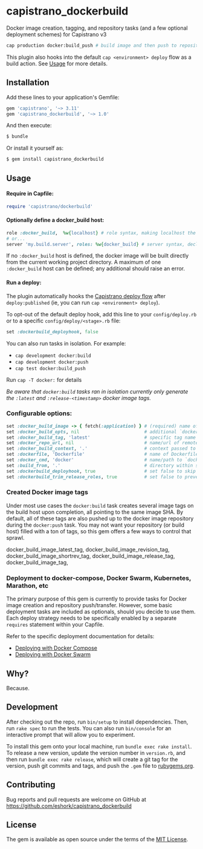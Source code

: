 # capistrano_dockerbuild

Docker image creation, tagging, and repository tasks (and a few optional deployment schemes) for Capistrano v3

```sh
cap production docker:build_push # build image and then push to repository
```

This plugin also hooks into the default `cap <environment> deploy` flow as a build action. See [Usage](#usage) for more details.



## Installation

Add these lines to your application's Gemfile:

```ruby
gem 'capistrano', '~> 3.11'
gem 'capistrano_dockerbuild', '~> 1.0'
```

And then execute:

```sh
$ bundle
```

Or install it yourself as:

```sh
$ gem install capistrano_dockerbuild
```

## Usage

#### Require in Capfile:

```ruby
require 'capistrano/dockerbuild'
```

#### Optionally define a docker_build host:

```ruby
role :docker_build,  %w{localhost} # role syntax, making localhost the build agent
# or...
server 'my.build.server', roles: %w{docker_build} # server syntax, declaring a remote server
```

If no `:docker_build` host is defined, the docker image will be built directly from the current working project directory. A maximum of one `:docker_build` host can be defined; any additional should raise an error.

#### Run a deploy:

The plugin automatically hooks the [Capistrano deploy flow](https://capistranorb.com/documentation/getting-started/flow/) after `deploy:published` (ie, you can run `cap <environment> deploy`).

To opt-out of the default deploy hook, add this line to your `config/deploy.rb` or to a specific `config/deploy/<stage>.rb` file:

```ruby
set :dockerbuild_deployhook, false
```

You can also run tasks in isolation. For example:

- `cap development docker:build`
- `cap development docker:push`
- `cap test docker:build_push`

Run `cap -T docker:` for details

*Be aware that `docker:build` tasks ran in isolation currently only generate the `:latest` and `:release-<timestamp>` docker image tags.*

### Configurable options:

```ruby
set :docker_build_image -> { fetch(:application) } # (required) name of the image
set :docker_build_opts, nil                        # additional `docker build` args; default is none; (ex: '--pull --no-cache --force-rm')
set :docker_build_tag, 'latest'                    # specific tag name for this build; you can change this and 'latest' tag will still be applied
set :docker_repo_url, nil                          # name/url of remote docker image repository for push
set :docker_build_context, '.'                     # context passed to `docker build` (within :build_from)
set :dockerfile, 'Dockerfile'                      # name of Dockerfile to use for build
set :docker_cmd, 'docker'                          # name/path to `docker` command on build host
set :build_from, '.'                               # directory within source repo to run build from
set :dockerbuild_deployhook, true                  # set false to skip default deploy hook; default is true
set :dockerbuild_trim_release_roles, true          # set false to prevent no_release from being auto-added to all non docker_build servers
```

### Created Docker image tags
Under most use cases the `docker:build` task creates several image tags on the build host upon completion, all pointing to the same image SHA. By default, all of these tags are also pushed up to the docker image repository during the `docker:push` task. You may not want your repository (or build host) filled with a ton of tags, so this gem offers a few ways to control that sprawl.

  docker_build_image_latest_tag,
  docker_build_image_revision_tag,
  docker_build_image_shortrev_tag,
  docker_build_image_release_tag,
  docker_build_image_tag,

### Deployment to docker-compose, Docker Swarm, Kubernetes, Marathon, etc
The primary purpose of this gem is currently to provide tasks for Docker image creation and repository push/transfer. However, some basic deployment tasks are included as optionals, should you decide to use them. Each deploy strategy needs to be specifically enabled by a separate `requires` statement within your Capfile.

Refer to the specific deployment documentation for details:

- [Deploying with Docker Compose](README-deploy-compose.md)
- [Deploying with Docker Swarm](README-deploy-swarm.md)

## Why?

Because.

## Development

After checking out the repo, run `bin/setup` to install dependencies. Then, run `rake spec` to run the tests. You can also run `bin/console` for an interactive prompt that will allow you to experiment.

To install this gem onto your local machine, run `bundle exec rake install`. To release a new version, update the version number in `version.rb`, and then run `bundle exec rake release`, which will create a git tag for the version, push git commits and tags, and push the `.gem` file to [rubygems.org](https://rubygems.org).

## Contributing

Bug reports and pull requests are welcome on GitHub at https://github.com/eshork/capistrano_dockerbuild


## License

The gem is available as open source under the terms of the [MIT License](http://opensource.org/licenses/MIT).

